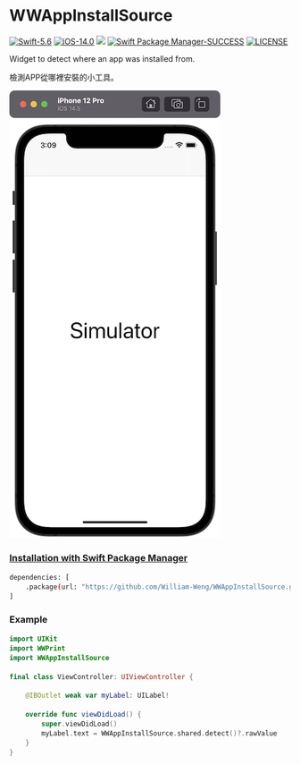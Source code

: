 # WWAppInstallSource

[![Swift-5.6](https://img.shields.io/badge/Swift-5.6-orange.svg?style=flat)](https://developer.apple.com/swift/) [![iOS-14.0](https://img.shields.io/badge/iOS-14.0-pink.svg?style=flat)](https://developer.apple.com/swift/) ![](https://img.shields.io/github/v/tag/William-Weng/WWAppInstallSource) [![Swift Package Manager-SUCCESS](https://img.shields.io/badge/Swift_Package_Manager-SUCCESS-blue.svg?style=flat)](https://developer.apple.com/swift/) [![LICENSE](https://img.shields.io/badge/LICENSE-MIT-yellow.svg?style=flat)](https://developer.apple.com/swift/)

Widget to detect where an app was installed from.

檢測APP從哪裡安裝的小工具。

![WWAppInstallSource](./Example.png)

### [Installation with Swift Package Manager](https://medium.com/彼得潘的-swift-ios-app-開發問題解答集/使用-spm-安裝第三方套件-xcode-11-新功能-2c4ffcf85b4b)
```bash
dependencies: [
    .package(url: "https://github.com/William-Weng/WWAppInstallSource.git", .upToNextMajor(from: "1.0.0"))
]
```

### Example
```swift
import UIKit
import WWPrint
import WWAppInstallSource

final class ViewController: UIViewController {

    @IBOutlet weak var myLabel: UILabel!
    
    override func viewDidLoad() {
        super.viewDidLoad()
        myLabel.text = WWAppInstallSource.shared.detect()?.rawValue
    }
}
```

